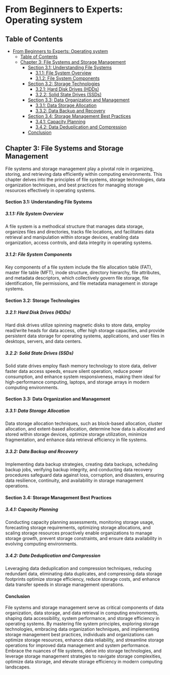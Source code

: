 # From Beginners to Experts: Operating system
## Table of Contents
- [From Beginners to Experts: Operating system](#from-beginners-to-experts-operating-system)
  - [Table of Contents](#table-of-contents)
  - [Chapter 3: File Systems and Storage Management](#chapter-3-file-systems-and-storage-management)
      - [Section 3.1: Understanding File Systems](#section-31-understanding-file-systems)
        - [3.1.1: File System Overview](#311-file-system-overview)
        - [3.1.2: File System Components](#312-file-system-components)
      - [Section 3.2: Storage Technologies](#section-32-storage-technologies)
        - [3.2.1: Hard Disk Drives (HDDs)](#321-hard-disk-drives-hdds)
        - [3.2.2: Solid State Drives (SSDs)](#322-solid-state-drives-ssds)
      - [Section 3.3: Data Organization and Management](#section-33-data-organization-and-management)
        - [3.3.1: Data Storage Allocation](#331-data-storage-allocation)
        - [3.3.2: Data Backup and Recovery](#332-data-backup-and-recovery)
      - [Section 3.4: Storage Management Best Practices](#section-34-storage-management-best-practices)
        - [3.4.1: Capacity Planning](#341-capacity-planning)
        - [3.4.2: Data Deduplication and Compression](#342-data-deduplication-and-compression)
      - [Conclusion](#conclusion)

## Chapter 3: File Systems and Storage Management

File systems and storage management play a pivotal role in organizing, storing, and retrieving data efficiently within computing environments. This chapter delves into the principles of file systems, storage technologies, data organization techniques, and best practices for managing storage resources effectively in operating systems.

#### Section 3.1: Understanding File Systems

##### 3.1.1: File System Overview

A file system is a methodical structure that manages data storage, organizes files and directories, tracks file locations, and facilitates data retrieval and manipulation within storage devices, enabling data organization, access controls, and data integrity in operating systems.

##### 3.1.2: File System Components

Key components of a file system include the file allocation table (FAT), master file table (MFT), inode structure, directory hierarchy, file attributes, and metadata descriptors, which collectively govern file storage, file identification, file permissions, and file metadata management in storage systems.

#### Section 3.2: Storage Technologies

##### 3.2.1: Hard Disk Drives (HDDs)

Hard disk drives utilize spinning magnetic disks to store data, employ read/write heads for data access, offer high storage capacities, and provide persistent data storage for operating systems, applications, and user files in desktops, servers, and data centers.

##### 3.2.2: Solid State Drives (SSDs)

Solid state drives employ flash memory technology to store data, deliver faster data access speeds, ensure silent operation, reduce power consumption, and enhance system responsiveness, making them ideal for high-performance computing, laptops, and storage arrays in modern computing environments.

#### Section 3.3: Data Organization and Management

##### 3.3.1: Data Storage Allocation

Data storage allocation techniques, such as block-based allocation, cluster allocation, and extent-based allocation, determine how data is allocated and stored within storage devices, optimize storage utilization, minimize fragmentation, and enhance data retrieval efficiency in file systems.

##### 3.3.2: Data Backup and Recovery

Implementing data backup strategies, creating data backups, scheduling backup jobs, verifying backup integrity, and conducting data recovery procedures safeguard data against loss, corruption, and disasters, ensuring data resilience, continuity, and availability in storage management operations.

#### Section 3.4: Storage Management Best Practices

##### 3.4.1: Capacity Planning

Conducting capacity planning assessments, monitoring storage usage, forecasting storage requirements, optimizing storage allocations, and scaling storage resources proactively enable organizations to manage storage growth, prevent storage constraints, and ensure data availability in evolving computing environments.

##### 3.4.2: Data Deduplication and Compression

Leveraging data deduplication and compression techniques, reducing redundant data, eliminating data duplicates, and compressing data storage footprints optimize storage efficiency, reduce storage costs, and enhance data transfer speeds in storage management operations.

#### Conclusion

File systems and storage management serve as critical components of data organization, data storage, and data retrieval in computing environments, shaping data accessibility, system performance, and storage efficiency in operating systems. By mastering file system principles, exploring storage technologies, embracing data organization techniques, and implementing storage management best practices, individuals and organizations can optimize storage resources, enhance data reliability, and streamline storage operations for improved data management and system performance. Embrace the nuances of file systems, delve into storage technologies, and leverage storage management strategies to navigate storage complexities, optimize data storage, and elevate storage efficiency in modern computing landscapes.